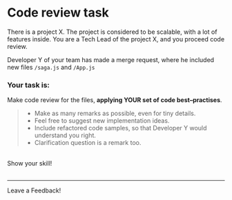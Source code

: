 # Code review task
There is a project X.
The project is considered to be scalable, with a lot of features inside.
You are a Tech Lead of the project X, and you proceed code review.
<br/>

Developer Y of your team has made a merge request, where he included new files `/saga.js` and `/App.js`

### Your task is:
Make code review for the files,  **applying YOUR set of code best–practises**.
>- Make as many remarks as possible, even for tiny details.
>- Feel free to suggest new implementation ideas.
>- Include refactored code samples, so that Developer Y would understand you right.
>- Clarification question is a remark too.
<br/>
Show your skill!
<br/>
<br/>

---
Leave a Feedback!
